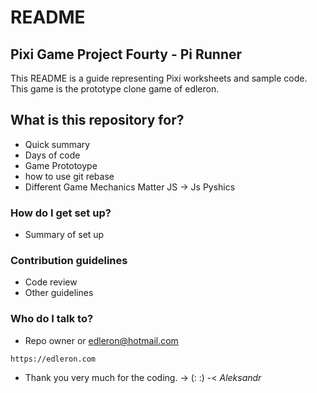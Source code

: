 
# README

## Pixi Game Project Fourty - Pi Runner

This README is a guide representing Pixi worksheets and sample code. This game is the prototype clone game of edleron.

## What is this repository for?

* Quick summary
* Days of code
* Game Prototoype
* how to use git rebase
* Different Game Mechanics Matter JS -> Js Pyshics

### How do I get set up?

* Summary of set up

### Contribution guidelines

* Code review
* Other guidelines

### Who do I talk to?

* Repo owner or edleron@hotmail.com

```
https://edleron.com
```

* Thank you very much for the coding. ->  (: :) -< *Aleksandr*
